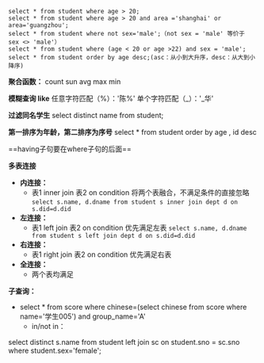 ```
select * from student where age > 20;
select * from student where age > 20 and area ='shanghai' or area='guangzhou';
select * from student where not sex='male';（not sex = 'male' 等价于 sex <> 'male'）
select * from student where (age < 20 or age >22) and sex = 'male';
select * from student order by age desc;(asc：从小到大升序，desc：从大到小降序)
```


**聚合函数：** count sun avg max min

**模糊查询 like**
    任意字符匹配（%）：'陈%'
    单个字符匹配（_）：'_华'


**过滤同名学生**
select distinct name from student;

**第一排序为年龄，第二排序为序号**
select * from student order by age , id desc

==having子句要在where子句的后面==


**多表连接**
- **内连接：** 
  - 表1 inner join 表2 on condition 将两个表融合，不满足条件的直接忽略
    `select s.name, d.dname from student s inner join dept d on s.did=d.did`
- **左连接：**
  - 表1 left join 表2 on condition   优先满足左表
    `select s.name, d.dname from student s left join dept d on s.did=d.did`
- **右连接：** 
  - 表1 right join 表2 on condition   优先满足右表
- **全连接：** 
  - 两个表均满足

**子查询：**
- select * from score where chinese=(select chinese from score where name='学生005') and group_name='A'
  - in/not in：



select distinct s.name from student left join sc on student.sno = sc.sno where student.sex='female';
